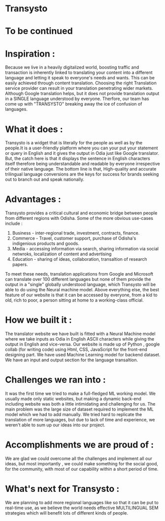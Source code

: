 # Transysto

# To be continued

# Inspiration :
Because we live in a heavily digitalized world, boosting traffic and transaction is inherently linked to translating your content into a different language and letting it speak to everyone's needs and wants. This can be easily achieved through content translation. Choosing the right Translation service provider can result in your translation penetrating wider markets. Although Google translation helps, but it does not provide translation output in a SINGLE language understood by everyone. Therfore, our team has come up with "TRANSYSTO" breaking away the ice of confusion of languages.

# What it does :
Transysto is a widget that is literally for the people as well as by the people.It is a user-friendly platform where you can your put your statement or query in English and it gives the output in Odia just like Google translator. But, the catch here is that it displays the sentence in English characters itself therefore being understandable and readable by everyone irrespective of their native language. The bottom line is that, High-quality and accurate trilingual language conversions are the keys for success for brands seeking out to branch out and speak nationally. 

# Advantages :
Transysto provides a critical cultural and economic bridge between people from different regions with Odisha. Some of the more obvious use-cases include :
1. Business - inter-regional trade, investment, contracts, finance.
2. Commerce - Travel, customer support, purchase of Odisha's indigenious products and goods.
3. Media - accessing information via search, sharing information via social netwroks, localization of content and advertising
4. Education - sharing of ideas, collaboration, transaltion of research papers.

To meet these needs, translation applications from Google and Microsoft can translate over 100 different languages but none of them provide the output in a "single" globally understood language, which Transysto will be able to do using the Neural machine model. 
Above everything else, the best feature of our website is that it can be accessed by everyone, from a kid to old, rich to poor, a person sitting at home to a working-class official.

# How we built it :
The translator website we have built is fitted with a Neural Machine model where we take inputs as Odia in English ASCII characters while giving the output in English and vice-versa. Our website is made up of Python , google collab (for writing code) using Html, CSS, JavaScript for the front-end designing part. We have used Machine Learning model for backend dataset. We have an input and output section for the language transaltion. 

# Challenges we ran into :
It was the first time we tried to make a full-fledged ML working model. We usually made only static websites, but making a dynamic back-end including website was both a little intimidating and challenging for us. The main problem was the large size of dataset required to implement the ML model which we had to add manually. We tried hard to replicate the translation of more languages, but due to lack of time and experience, we weren't able to sum up our ideas into our project.

# Accomplishments we are proud of :
We are glad we could overcome all the challenges and implement all our ideas, but most importantly , we could make something for the social good, for the community, with most of our capability within a short period of time.

# What's next for Transysto :
We are planning to add more regional languages like so that it can be put to real-time use, as we believe the world needs effective MULTILINGUAL SEM strategies which will benefit lots of different kinds of people.


